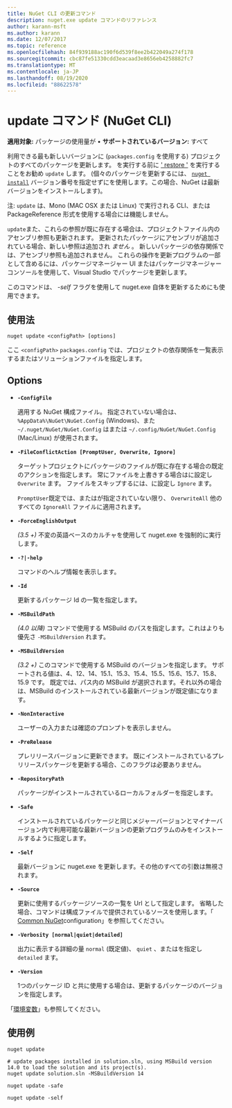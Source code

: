 ```yaml
---
title: NuGet CLI の更新コマンド
description: nuget.exe update コマンドのリファレンス
author: karann-msft
ms.author: karann
ms.date: 12/07/2017
ms.topic: reference
ms.openlocfilehash: 84f939188ac190f6d539f8ee2b422049a274f178
ms.sourcegitcommit: cbc87fe51330cdd3eacaad3e8656eb4258882fc7
ms.translationtype: MT
ms.contentlocale: ja-JP
ms.lasthandoff: 08/19/2020
ms.locfileid: "88622578"
---
```

# <a name="update-command-nuget-cli"></a>update コマンド (NuGet CLI)

**適用対象:** パッケージの使用量が &bullet; **サポートされているバージョン:** すべて

利用できる最も新しいバージョンに (`packages.config` を使用する) プロジェクトのすべてのパッケージを更新します。 を実行する前に [' restore '](cli-ref-restore.md) を実行することをお勧め `update` します。 (個々のパッケージを更新するには、 [`nuget install`](cli-ref-install.md) バージョン番号を指定せずにを使用します。この場合、NuGet は最新バージョンをインストールします)。

注: `update` は、Mono (MAC OSX または Linux) で実行される CLI、または PackageReference 形式を使用する場合には機能しません。

`update`また、これらの参照が既に存在する場合は、プロジェクトファイル内のアセンブリ参照も更新されます。 更新されたパッケージにアセンブリが追加されている場合、新しい参照は追加され *ません* 。 新しいパッケージの依存関係では、アセンブリ参照も追加されません。 これらの操作を更新プログラムの一部として含めるには、パッケージマネージャー UI またはパッケージマネージャーコンソールを使用して、Visual Studio でパッケージを更新します。

このコマンドは、 *-self* フラグを使用して nuget.exe 自体を更新するためにも使用できます。

## <a name="usage"></a>使用法

```cli
nuget update <configPath> [options]
```

ここ `<configPath>` `packages.config` では、プロジェクトの依存関係を一覧表示するまたはソリューションファイルを指定します。

## <a name="options"></a>Options

- **`-ConfigFile`**

  適用する NuGet 構成ファイル。 指定されていない場合は、 `%AppData%\NuGet\NuGet.Config` (Windows)、また `~/.nuget/NuGet/NuGet.Config` はまたは `~/.config/NuGet/NuGet.Config` (Mac/Linux) が使用されます。

- **`-FileConflictAction [PromptUser, Overwrite, Ignore]`**

  ターゲットプロジェクトにパッケージのファイルが既に存在する場合の既定のアクションを指定します。 常にファイルを上書きする場合はに設定し `Overwrite` ます。 ファイルをスキップするには、に設定し `Ignore` ます。

  `PromptUser`既定では、またはが指定されていない限り、 `OverwriteAll` 他のすべての `IgnoreAll` ファイルに適用されます。

- **`-ForceEnglishOutput`**

  *(3.5 +)* 不変の英語ベースのカルチャを使用して nuget.exe を強制的に実行します。

- **`-?|-help`**

  コマンドのヘルプ情報を表示します。

- **`-Id`**

  更新するパッケージ Id の一覧を指定します。

- **`-MSBuildPath`**

  *(4.0 以降)* コマンドで使用する MSBuild のパスを指定します。これはよりも優先さ `-MSBuildVersion` れます。

- **`-MSBuildVersion`**

  *(3.2 +)* このコマンドで使用する MSBuild のバージョンを指定します。 サポートされる値は、4、12、14、15.1、15.3、15.4、15.5、15.6、15.7、15.8、15.9 です。 既定では、パス内の MSBuild が選択されます。それ以外の場合は、MSBuild のインストールされている最新バージョンが既定値になります。

- **`-NonInteractive`**

  ユーザーの入力または確認のプロンプトを表示しません。

- **`-PreRelease`**

  プレリリースバージョンに更新できます。 既にインストールされているプレリリースパッケージを更新する場合、このフラグは必要ありません。

- **`-RepositoryPath`**

  パッケージがインストールされているローカルフォルダーを指定します。

- **`-Safe`**

  インストールされているパッケージと同じメジャーバージョンとマイナーバージョン内で利用可能な最新バージョンの更新プログラムのみをインストールするように指定します。

- **`-Self`**

  最新バージョンに nuget.exe を更新します。その他のすべての引数は無視されます。

- **`-Source`**

  更新に使用するパッケージソースの一覧を Url として指定します。 省略した場合、コマンドは構成ファイルで提供されているソースを使用します。「 [Common NuGet](../../consume-packages/configuring-nuget-behavior.md)configuration」を参照してください。

- **`-Verbosity [normal|quiet|detailed]`**

  出力に表示する詳細の量 `normal` (既定値)、 `quiet` 、またはを指定し `detailed` ます。

- **`-Version`**

  1つのパッケージ ID と共に使用する場合は、更新するパッケージのバージョンを指定します。

「[環境変数](cli-ref-environment-variables.md)」も参照してください。

## <a name="examples"></a>使用例

```cli
nuget update

# update packages installed in solution.sln, using MSBuild version 14.0 to load the solution and its project(s).
nuget update solution.sln -MSBuildVersion 14

nuget update -safe

nuget update -self
```
